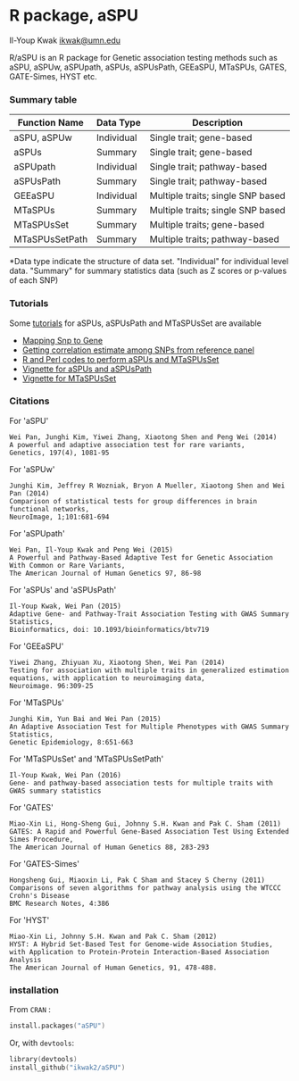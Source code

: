 R package, aSPU
=================

Il-Youp Kwak <ikwak@umn.edu>

R/aSPU is an R package for Genetic association testing methods such as aSPU, aSPUw, aSPUpath, aSPUs, aSPUsPath, GEEaSPU, MTaSPUs, GATES, GATE-Simes, HYST etc.

### Summary table 

| Function Name    | Data Type  | Description                                    |
|------------------|------------|------------------------------------------------|
| aSPU, aSPUw      | Individual | Single trait; gene-based                       |
| aSPUs            | Summary    | Single trait; gene-based                       |
| aSPUpath         | Individual | Single trait; pathway-based                    |
| aSPUsPath        | Summary    | Single trait; pathway-based                    |
| GEEaSPU          | Individual | Multiple traits; single SNP based              |
| MTaSPUs          | Summary    | Multiple traits; single SNP based              |
| MTaSPUsSet       | Summary    | Multiple traits; gene-based                    |
| MTaSPUsSetPath   | Summary    | Multiple traits; pathway-based                 |


*Data type indicate the structure of data set. "Individual" for individual level data. "Summary" for summary statistics data (such as Z scores or p-values of each SNP) 

### Tutorials 

Some [tutorials](http://www.tc.umn.edu/~ikwak/tutorials/index.html) for aSPUs, aSPUsPath and MTaSPUsSet are available
 - [Mapping Snp to Gene](http://www.tc.umn.edu/~ikwak/tutorials/mappingSnpToGene2.html)
 - [Getting correlation estimate among SNPs from reference panel](http://www.tc.umn.edu/~ikwak/tutorials/CorrFromRef.html)
 - [R and Perl codes to perform aSPUs and MTaSPUsSet](http://www.tc.umn.edu/~ikwak/tutorials/ForMTgenes.html)
 - [Vignette for aSPUs and aSPUsPath](http://www.tc.umn.edu/~ikwak/tutorials/aSPUstat.html)
 - [Vignette for MTaSPUsSet](http://www.tc.umn.edu/~ikwak/tutorials/MTaSPUsSet.html)

### Citations

For 'aSPU'
```
Wei Pan, Junghi Kim, Yiwei Zhang, Xiaotong Shen and Peng Wei (2014)
A powerful and adaptive association test for rare variants,
Genetics, 197(4), 1081-95
```

For 'aSPUw'
```
Junghi Kim, Jeffrey R Wozniak, Bryon A Mueller, Xiaotong Shen and Wei Pan (2014)
Comparison of statistical tests for group differences in brain functional networks,
NeuroImage, 1;101:681-694
```

For 'aSPUpath'
```
Wei Pan, Il-Youp Kwak and Peng Wei (2015)
A Powerful and Pathway-Based Adaptive Test for Genetic Association With Common or Rare Variants,
The American Journal of Human Genetics 97, 86-98
```

For 'aSPUs' and 'aSPUsPath'
```
Il-Youp Kwak, Wei Pan (2015)
Adaptive Gene- and Pathway-Trait Association Testing with GWAS Summary Statistics,
Bioinformatics, doi: 10.1093/bioinformatics/btv719
```

For 'GEEaSPU'
```
Yiwei Zhang, Zhiyuan Xu, Xiaotong Shen, Wei Pan (2014)
Testing for association with multiple traits in generalized estimation equations, with application to neuroimaging data,
Neuroimage. 96:309-25
```

For 'MTaSPUs'
```
Junghi Kim, Yun Bai and Wei Pan (2015)
An Adaptive Association Test for Multiple Phenotypes with GWAS Summary Statistics,
Genetic Epidemiology, 8:651-663
```

For 'MTaSPUsSet' and 'MTaSPUsSetPath'
```
Il-Youp Kwak, Wei Pan (2016)
Gene- and pathway-based association tests for multiple traits with GWAS summary statistics
```


For 'GATES'
```
Miao-Xin Li, Hong-Sheng Gui, Johnny S.H. Kwan and Pak C. Sham (2011)
GATES: A Rapid and Powerful Gene-Based Association Test Using Extended Simes Procedure,
The American Journal of Human Genetics 88, 283-293
```

For 'GATES-Simes'
```
Hongsheng Gui, Miaoxin Li, Pak C Sham and Stacey S Cherny (2011)
Comparisons of seven algorithms for pathway analysis using the WTCCC Crohn's Disease
BMC Research Notes, 4:386
```

For 'HYST'
```
Miao-Xin Li, Johnny S.H. Kwan and Pak C. Sham (2012)
HYST: A Hybrid Set-Based Test for Genome-wide Association Studies, with Application to Protein-Protein Interaction-Based Association Analysis
The American Journal of Human Genetics, 91, 478-488.
```



### installation
From `CRAN` :
```S
install.packages("aSPU")
```

Or, with `devtools`:
```S
library(devtools)
install_github("ikwak2/aSPU")
```
